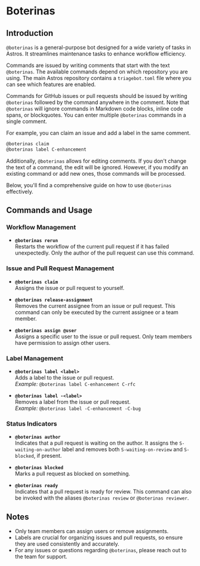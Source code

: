 # Boterinas 

## Introduction

`@boterinas` is a general-purpose bot designed for a wide variety of tasks in Astros. It streamlines maintenance tasks to enhance workflow efficiency. 

Commands are issued by writing comments that start with the text `@boterinas`. The available commands depend on which repository you are using. The main Astros repository contains a `triagebot.toml` file where you can see which features are enabled. 

Commands for GitHub issues or pull requests should be issued by writing `@boterinas` followed by the command anywhere in the comment. Note that `@boterinas` will ignore commands in Markdown code blocks, inline code spans, or blockquotes. You can enter multiple `@boterinas` commands in a single comment. 

For example, you can claim an issue and add a label in the same comment.
```markdown
@boterinas claim
@boterinas label C-enhancement
```

Additionally, `@boterinas` allows for editing comments. If you don't change the text of a command, the edit will be ignored. However, if you modify an existing command or add new ones, those commands will be processed.

Below, you'll find a comprehensive guide on how to use `@boterinas` effectively.

## Commands and Usage

### Workflow Management
- **`@boterinas rerun`**  
  Restarts the workflow of the current pull request if it has failed unexpectedly. Only the author of the pull request can use this command.

### Issue and Pull Request Management
- **`@boterinas claim`**  
  Assigns the issue or pull request to yourself.  
  
- **`@boterinas release-assignment`**  
  Removes the current assignee from an issue or pull request. This command can only be executed by the current assignee or a team member.  
  
- **`@boterinas assign @user`**  
  Assigns a specific user to the issue or pull request. Only team members have permission to assign other users.  

### Label Management
- **`@boterinas label <label>`**  
  Adds a label to the issue or pull request.  
  *Example:* `@boterinas label C-enhancement C-rfc`
  
- **`@boterinas label -<label>`**  
  Removes a label from the issue or pull request.  
  *Example:* `@boterinas label -C-enhancement -C-bug`

### Status Indicators
- **`@boterinas author`**  
  Indicates that a pull request is waiting on the author. It assigns the `S-waiting-on-author` label and removes both `S-waiting-on-review` and `S-blocked`, if present.  
  
- **`@boterinas blocked`**  
  Marks a pull request as blocked on something.  
  
- **`@boterinas ready`**  
  Indicates that a pull request is ready for review. This command can also be invoked with the aliases `@boterinas review` or `@boterinas reviewer`.  

## Notes
- Only team members can assign users or remove assignments.
- Labels are crucial for organizing issues and pull requests, so ensure they are used consistently and accurately.
- For any issues or questions regarding `@boterinas`, please reach out to the team for support.
